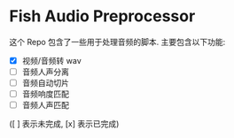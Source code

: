# Fish Audio Preprocessor

这个 Repo 包含了一些用于处理音频的脚本. 主要包含以下功能:

- [x] 视频/音频转 wav
- [ ] 音频人声分离
- [ ] 音频自动切片
- [ ] 音频响度匹配
- [ ] 音频人声匹配

([ ] 表示未完成, [x] 表示已完成)
